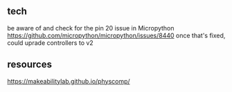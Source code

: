 ## tech

be aware of and check for the pin 20 issue in Micropython
https://github.com/micropython/micropython/issues/8440
once that's fixed, could uprade controllers to v2



## resources

https://makeabilitylab.github.io/physcomp/
